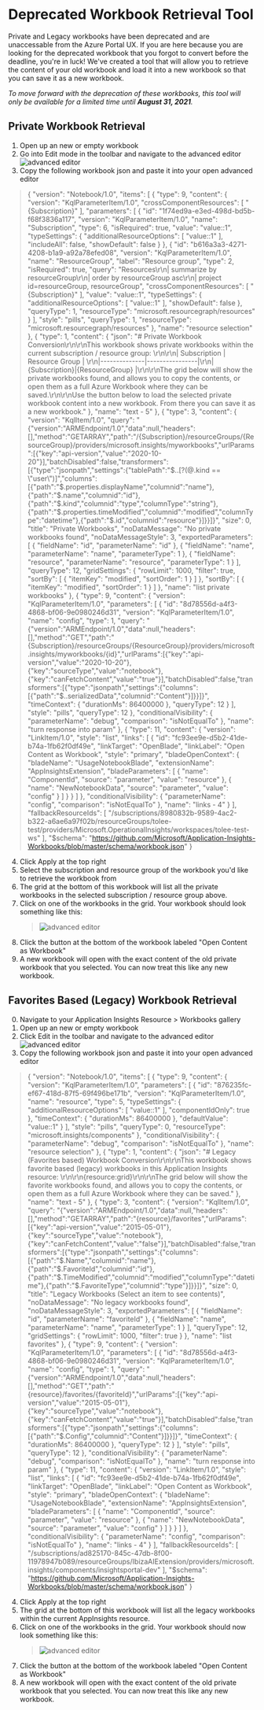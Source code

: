 # Deprecated Workbook Retrieval Tool


Private and Legacy workbooks have been deprecated and are unaccessable from the Azure Portal UX. If you are here because you are looking for the deprecated workbook that you forgot to convert before the deadline, you're in luck! We've created a tool that will allow you to retrieve the content of your old workbook and load it into a new workbook so that you can save it as a new workbook.

_To move forward with the deprecation of these workbooks, this tool will only be available for a limited time until **August 31, 2021**._

## Private Workbook Retrieval
1. Open up an new or empty workbook
2. Go into Edit mode in the toolbar and navigate to the advanced editor
    ![advanced editor](../Images/DeprecatedWb_RetrievalTool_AdvancedEditor.png)
3. Copy the following workbook json and paste it into your open advanced editor
>{
  "version": "Notebook/1.0",
  "items": [
    {
      "type": 9,
      "content": {
        "version": "KqlParameterItem/1.0",
        "crossComponentResources": [
          "{Subscription}"
        ],
        "parameters": [
          {
            "id": "1f74ed9a-e3ed-498d-bd5b-f68f3836a117",
            "version": "KqlParameterItem/1.0",
            "name": "Subscription",
            "type": 6,
            "isRequired": true,
            "value": "value::1",
            "typeSettings": {
              "additionalResourceOptions": [
                "value::1"
              ],
              "includeAll": false,
              "showDefault": false
            }
          },
          {
            "id": "b616a3a3-4271-4208-b1a9-a92a78efed08",
            "version": "KqlParameterItem/1.0",
            "name": "ResourceGroup",
            "label": "Resource group",
            "type": 2,
            "isRequired": true,
            "query": "Resources\r\n| summarize by resourceGroup\r\n| order by resourceGroup asc\r\n| project id=resourceGroup, resourceGroup",
            "crossComponentResources": [
              "{Subscription}"
            ],
            "value": "value::1",
            "typeSettings": {
              "additionalResourceOptions": [
                "value::1"
              ],
              "showDefault": false
            },
            "queryType": 1,
            "resourceType": "microsoft.resourcegraph/resources"
          }
        ],
        "style": "pills",
        "queryType": 1,
        "resourceType": "microsoft.resourcegraph/resources"
      },
      "name": "resource selection"
    },
    {
      "type": 1,
      "content": {
        "json": "# Private Workbook Conversion\r\n\r\nThis workbook shows private workbooks within the current subscription / resource group: \r\n\r\n| Subscription | Resource Group | \r\n|--------------|----------------|\r\n|{Subscription}|{ResourceGroup} |\r\n\r\nThe grid below will show the private workbooks found, and allows you to copy the contents, or open them as a full Azure Workbook where they can be saved.\r\n\r\nUse the button below to load the selected private workbook content into a new workbook. From there you can save it as a new workbook."
      },
      "name": "text - 5"
    },
    {
      "type": 3,
      "content": {
        "version": "KqlItem/1.0",
        "query": "{\"version\":\"ARMEndpoint/1.0\",\"data\":null,\"headers\":[],\"method\":\"GETARRAY\",\"path\":\"/{Subscription}/resourceGroups/{ResourceGroup}/providers/microsoft.insights/myworkbooks\",\"urlParams\":[{\"key\":\"api-version\",\"value\":\"2020-10-20\"}],\"batchDisabled\":false,\"transformers\":[{\"type\":\"jsonpath\",\"settings\":{\"tablePath\":\"$..[?(@.kind == \\\"user\\\")]\",\"columns\":[{\"path\":\"$.properties.displayName\",\"columnid\":\"name\"},{\"path\":\"$.name\",\"columnid\":\"id\"},{\"path\":\"$.kind\",\"columnid\":\"type\",\"columnType\":\"string\"},{\"path\":\"$.properties.timeModified\",\"columnid\":\"modified\",\"columnType\":\"datetime\"},{\"path\":\"$.id\",\"columnid\":\"resource\"}]}}]}",
        "size": 0,
        "title": "Private Workbooks",
        "noDataMessage": "No private workbooks found",
        "noDataMessageStyle": 3,
        "exportedParameters": [
          {
            "fieldName": "id",
            "parameterName": "id"
          },
          {
            "fieldName": "name",
            "parameterName": "name",
            "parameterType": 1
          },
          {
            "fieldName": "resource",
            "parameterName": "resource",
            "parameterType": 1
          }
        ],
        "queryType": 12,
        "gridSettings": {
          "rowLimit": 1000,
          "filter": true,
          "sortBy": [
            {
              "itemKey": "modified",
              "sortOrder": 1
            }
          ]
        },
        "sortBy": [
          {
            "itemKey": "modified",
            "sortOrder": 1
          }
        ]
      },
      "name": "list private workbooks"
    },
    {
      "type": 9,
      "content": {
        "version": "KqlParameterItem/1.0",
        "parameters": [
          {
            "id": "8d78556d-a4f3-4868-bf06-9e0980246d31",
            "version": "KqlParameterItem/1.0",
            "name": "config",
            "type": 1,
            "query": "{\"version\":\"ARMEndpoint/1.0\",\"data\":null,\"headers\":[],\"method\":\"GET\",\"path\":\"{Subscription}/resourceGroups/{ResourceGroup}/providers/microsoft.insights/myworkbooks/{id}\",\"urlParams\":[{\"key\":\"api-version\",\"value\":\"2020-10-20\"},{\"key\":\"sourceType\",\"value\":\"notebook\"},{\"key\":\"canFetchContent\",\"value\":\"true\"}],\"batchDisabled\":false,\"transformers\":[{\"type\":\"jsonpath\",\"settings\":{\"columns\":[{\"path\":\"$..serializedData\",\"columnid\":\"Content\"}]}}]}",
            "timeContext": {
              "durationMs": 86400000
            },
            "queryType": 12
          }
        ],
        "style": "pills",
        "queryType": 12
      },
      "conditionalVisibility": {
        "parameterName": "debug",
        "comparison": "isNotEqualTo"
      },
      "name": "turn response into param"
    },
    {
      "type": 11,
      "content": {
        "version": "LinkItem/1.0",
        "style": "list",
        "links": [
          {
            "id": "fc93ee9e-d5b2-41de-b74a-1fb62f0df49e",
            "linkTarget": "OpenBlade",
            "linkLabel": "Open Content as Workbook",
            "style": "primary",
            "bladeOpenContext": {
              "bladeName": "UsageNotebookBlade",
              "extensionName": "AppInsightsExtension",
              "bladeParameters": [
                {
                  "name": "ComponentId",
                  "source": "parameter",
                  "value": "resource"
                },
                {
                  "name": "NewNotebookData",
                  "source": "parameter",
                  "value": "config"
                }
              ]
            }
          }
        ]
      },
      "conditionalVisibility": {
        "parameterName": "config",
        "comparison": "isNotEqualTo"
      },
      "name": "links - 4"
    }
  ],
  "fallbackResourceIds": [
    "/subscriptions/8980832b-9589-4ac2-b322-a6ae6a97f02b/resourceGroups/tolee-test/providers/Microsoft.OperationalInsights/workspaces/tolee-test-ws"
  ],
  "$schema": "https://github.com/Microsoft/Application-Insights-Workbooks/blob/master/schema/workbook.json"
}

4. Click Apply at the top right
5. Select the subscription and resource group of the workbook you'd like to retrieve the workbook from
6. The grid at the bottom of this workbook will list all the private workbooks in the selected subscription / resource group above.
7. Click on one of the workbooks in the grid. Your workbook should look something like this:
    > ![advanced editor](../Images/DeprecatedWb_RetrievalTool_PrivateWbConversion.png)
8. Click the button at the bottom of the workbook labeled "Open Content as Workbook"
9. A new workbook will open with the exact content of the old private workbook that you selected. You can now treat this like any new workbook.

## Favorites Based (Legacy) Workbook Retrieval
0. Navigate to your Application Insights Resource > Workbooks gallery
1. Open up an new or empty workbook
2. Click Edit in the toolbar and navigate to the advanced editor
    ![advanced editor](../Images/DeprecatedWb_RetrievalTool_AdvancedEditor.png)
3. Copy the following workbook json and paste it into your open advanced editor
>{
  "version": "Notebook/1.0",
  "items": [
    {
      "type": 9,
      "content": {
        "version": "KqlParameterItem/1.0",
        "parameters": [
          {
            "id": "876235fc-ef67-418d-87f5-69f496be171b",
            "version": "KqlParameterItem/1.0",
            "name": "resource",
            "type": 5,
            "typeSettings": {
              "additionalResourceOptions": [
                "value::1"
              ],
              "componentIdOnly": true
            },
            "timeContext": {
              "durationMs": 86400000
            },
            "defaultValue": "value::1"
          }
        ],
        "style": "pills",
        "queryType": 0,
        "resourceType": "microsoft.insights/components"
      },
      "conditionalVisibility": {
        "parameterName": "debug",
        "comparison": "isNotEqualTo"
      },
      "name": "resource selection"
    },
    {
      "type": 1,
      "content": {
        "json": "# Legacy (Favorites based) Workbook Conversion\r\n\r\nThis workbook shows favorite based (legacy) workbooks in this Application Insights resource: \r\n\r\n{resource:grid}\r\n\r\nThe grid below will show the favorite workbooks found, and allows you to copy the contents, or open them as a full Azure Workbook where they can be saved."
      },
      "name": "text - 5"
    },
    {
      "type": 3,
      "content": {
        "version": "KqlItem/1.0",
        "query": "{\"version\":\"ARMEndpoint/1.0\",\"data\":null,\"headers\":[],\"method\":\"GETARRAY\",\"path\":\"{resource}/favorites\",\"urlParams\":[{\"key\":\"api-version\",\"value\":\"2015-05-01\"},{\"key\":\"sourceType\",\"value\":\"notebook\"},{\"key\":\"canFetchContent\",\"value\":\"false\"}],\"batchDisabled\":false,\"transformers\":[{\"type\":\"jsonpath\",\"settings\":{\"columns\":[{\"path\":\"$.Name\",\"columnid\":\"name\"},{\"path\":\"$.FavoriteId\",\"columnid\":\"id\"},{\"path\":\"$.TimeModified\",\"columnid\":\"modified\",\"columnType\":\"datetime\"},{\"path\":\"$.FavoriteType\",\"columnid\":\"type\"}]}}]}",
        "size": 0,
        "title": "Legacy Workbooks (Select an item to see contents)",
        "noDataMessage": "No legacy workbooks found",
        "noDataMessageStyle": 3,
        "exportedParameters": [
          {
            "fieldName": "id",
            "parameterName": "favoriteId"
          },
          {
            "fieldName": "name",
            "parameterName": "name",
            "parameterType": 1
          }
        ],
        "queryType": 12,
        "gridSettings": {
          "rowLimit": 1000,
          "filter": true
        }
      },
      "name": "list favorites"
    },
    {
      "type": 9,
      "content": {
        "version": "KqlParameterItem/1.0",
        "parameters": [
          {
            "id": "8d78556d-a4f3-4868-bf06-9e0980246d31",
            "version": "KqlParameterItem/1.0",
            "name": "config",
            "type": 1,
            "query": "{\"version\":\"ARMEndpoint/1.0\",\"data\":null,\"headers\":[],\"method\":\"GET\",\"path\":\"{resource}/favorites/{favoriteId}\",\"urlParams\":[{\"key\":\"api-version\",\"value\":\"2015-05-01\"},{\"key\":\"sourceType\",\"value\":\"notebook\"},{\"key\":\"canFetchContent\",\"value\":\"true\"}],\"batchDisabled\":false,\"transformers\":[{\"type\":\"jsonpath\",\"settings\":{\"columns\":[{\"path\":\"$.Config\",\"columnid\":\"Content\"}]}}]}",
            "timeContext": {
              "durationMs": 86400000
            },
            "queryType": 12
          }
        ],
        "style": "pills",
        "queryType": 12
      },
      "conditionalVisibility": {
        "parameterName": "debug",
        "comparison": "isNotEqualTo"
      },
      "name": "turn response into param"
    },
    {
      "type": 11,
      "content": {
        "version": "LinkItem/1.0",
        "style": "list",
        "links": [
          {
            "id": "fc93ee9e-d5b2-41de-b74a-1fb62f0df49e",
            "linkTarget": "OpenBlade",
            "linkLabel": "Open Content as Workbook",
            "style": "primary",
            "bladeOpenContext": {
              "bladeName": "UsageNotebookBlade",
              "extensionName": "AppInsightsExtension",
              "bladeParameters": [
                {
                  "name": "ComponentId",
                  "source": "parameter",
                  "value": "resource"
                },
                {
                  "name": "NewNotebookData",
                  "source": "parameter",
                  "value": "config"
                }
              ]
            }
          }
        ]
      },
      "conditionalVisibility": {
        "parameterName": "config",
        "comparison": "isNotEqualTo"
      },
      "name": "links - 4"
    }
  ],
  "fallbackResourceIds": [
    "/subscriptions/ad825170-845c-47db-8f00-11978947b089/resourceGroups/IbizaAIExtension/providers/microsoft.insights/components/insightsportal-dev"
  ],
  "$schema": "https://github.com/Microsoft/Application-Insights-Workbooks/blob/master/schema/workbook.json"
}

4. Click Apply at the top right
6. The grid at the bottom of this workbook will list all the legacy workbooks within the current AppInsights resource.
7. Click on one of the workbooks in the grid. Your workbook should now look something like this:
    > ![advanced editor](../Images/DeprecatedWb_RetrievalTool_LegacyWbConversion.png)
8. Click the button at the bottom of the workbook labeled "Open Content as Workbook"
9. A new workbook will open with the exact content of the old private workbook that you selected. You can now treat this like any new workbook.